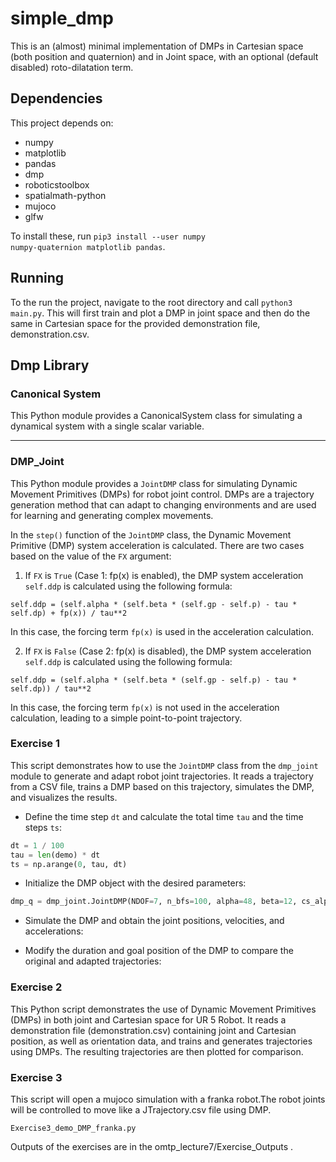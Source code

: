 # simple_dmp

This is an (almost) minimal implementation of DMPs in Cartesian space (both position and quaternion) and in Joint space, with an optional (default disabled) roto-dilatation term.


## Dependencies
This project depends on:
* numpy
* matplotlib
* pandas
* dmp
* roboticstoolbox
* spatialmath-python 
* mujoco
* glfw

To install these, run <code>pip3 install --user numpy numpy-quaternion matplotlib pandas</code>.	

## Running
To the run the project, navigate to the root directory and call <code>python3 main.py</code>. This will first train and plot a DMP in joint space and then do the same in Cartesian space for the provided demonstration file, demonstration.csv.


## Dmp Library

### Canonical System
This Python module provides a CanonicalSystem class for simulating a dynamical system with a single scalar variable.

-------------------

### DMP_Joint

This Python module provides a `JointDMP` class for simulating Dynamic Movement Primitives (DMPs) for robot joint control. DMPs are a trajectory generation method that can adapt to changing environments and are used for learning and generating complex movements.

In the `step()` function of the `JointDMP` class, the Dynamic Movement Primitive (DMP) system acceleration is calculated. There are two cases based on the value of the `FX` argument:

1. If `FX` is `True` (Case 1: fp(x) is enabled), the DMP system acceleration `self.ddp` is calculated using the following formula:

```
self.ddp = (self.alpha * (self.beta * (self.gp - self.p) - tau * self.dp) + fp(x)) / tau**2
```

In this case, the forcing term `fp(x)` is used in the acceleration calculation.

2. If `FX` is `False` (Case 2: fp(x) is disabled), the DMP system acceleration `self.ddp` is calculated using the following formula:

```
self.ddp = (self.alpha * (self.beta * (self.gp - self.p) - tau * self.dp)) / tau**2
```

In this case, the forcing term `fp(x)` is not used in the acceleration calculation, leading to a simple point-to-point trajectory.



### Exercise 1

This script demonstrates how to use the `JointDMP` class from the `dmp_joint` module to generate and adapt robot joint trajectories. It reads a trajectory from a CSV file, trains a DMP based on this trajectory, simulates the DMP, and visualizes the results.


- Define the time step `dt` and calculate the total time `tau` and the time steps `ts`:

```python
dt = 1 / 100
tau = len(demo) * dt
ts = np.arange(0, tau, dt)
```

- Initialize the DMP object with the desired parameters:

```python
dmp_q = dmp_joint.JointDMP(NDOF=7, n_bfs=100, alpha=48, beta=12, cs_alpha=cs_alpha)
```

- Simulate the DMP and obtain the joint positions, velocities, and accelerations:

- Modify the duration and goal position of the DMP to compare the original and adapted trajectories:


### Exercise 2 

This Python script demonstrates the use of Dynamic Movement Primitives (DMPs) in both joint and Cartesian space for UR 5 Robot. It reads a demonstration file (demonstration.csv) containing joint and Cartesian position, as well as orientation data, and trains and generates trajectories using DMPs. The resulting trajectories are then plotted for comparison.

### Exercise 3 
This script will open a mujoco simulation with a franka robot.The robot joints will be controlled to move like a JTrajectory.csv file using DMP.

    Exercise3_demo_DMP_franka.py 


Outputs of the exercises are in the omtp_lecture7/Exercise_Outputs . 

